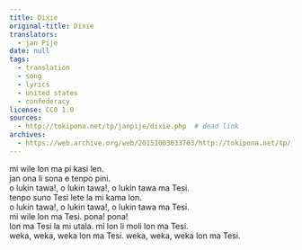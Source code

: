 ```yaml
---
title: Dixie
original-title: Dixie
translators:
  - jan Pije
date: null
tags:
  - translation
  - song
  - lyrics
  - united states
  - confederacy
license: CC0 1.0
sources:
  - http://tokipona.net/tp/janpije/dixie.php  # dead link
archives:
  - https://web.archive.org/web/20151003033703/http://tokipona.net/tp/janpije/dixie.php
---
```


<!--
### English

I wish I was in the land of cotton.  
Old times there are not forgotten.  
Look away!, look away!, look away Dixie land.  
In Dixie land where I was born, early on one frosty mornin'  
Look away!, look away!, look away Dixie land.  
And I wish I was in Dixie! Hooray! Hooray!  
In Dixie land I'll take my stand to live and die in Dixie.  
Away, away, away down south in Dixie. Away, away, away down south in Dixie!
-->

<!-- ### Toki Pona -->
mi wile lon ma pi kasi len.  \
jan ona li sona e tenpo pini.  \
o lukin tawa!, o lukin tawa!, o lukin tawa ma Tesi.  \
tenpo suno Tesi lete la mi kama lon.  \
o lukin tawa!, o lukin tawa!, o lukin tawa ma Tesi.  \
mi wile lon ma Tesi. pona! pona!  \
lon ma Tesi la mi utala. mi lon li moli lon ma Tesi.  \
weka, weka, weka lon ma Tesi. weka, weka, weka lon ma Tesi. 

<!--
### Retro-Translation Back to English

I want to be in the land of clothe-plant.  
Its people understand past times.  
Look toward!, look toward!, look toward Dixie.  
On a cold Dixie day, I came to exist.  
Look toward!, look toward!, look toward Dixie.  
I want to be in Dixie. Yay! Yay!  
In Dixie I fight. I live and die in Dixie.  
Away, away, away in Dixie. Away, away, away in Dixie.
-->
